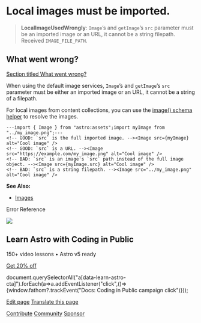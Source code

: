 Local images must be imported.
==============================

> **LocalImageUsedWrongly**: `Image`’s and `getImage`’s `src` parameter must be an imported image or an URL, it cannot be a string filepath. Received `IMAGE_FILE_PATH`.

What went wrong?
----------------

[Section titled What went wrong?](#what-went-wrong)

When using the default image services, `Image`’s and `getImage`’s `src` parameter must be either an imported image or an URL, it cannot be a string of a filepath.

For local images from content collections, you can use the [image() schema helper](/en/guides/images/#images-in-content-collections) to resolve the images.

    ---import { Image } from "astro:assets";import myImage from "../my_image.png";---
    <!-- GOOD: `src` is the full imported image. --><Image src={myImage} alt="Cool image" />
    <!-- GOOD: `src` is a URL. --><Image src="https://example.com/my_image.png" alt="Cool image" />
    <!-- BAD: `src` is an image's `src` path instead of the full image object. --><Image src={myImage.src} alt="Cool image" />
    <!-- BAD: `src` is a string filepath. --><Image src="../my_image.png" alt="Cool image" />

**See Also:**

*   [Images](/en/guides/images/)

Error Reference

![](/_astro/CodingInPublic.DpaYu7Qd_5sx41.webp)

Learn Astro with **Coding in Public**
-------------------------------------

150+ video lessons • Astro v5 ready

[Get 20% off](https://learnastro.dev?code=ASTRO_PROMO)

document.querySelectorAll("a\[data-learn-astro-cta\]").forEach(a=>a.addEventListener("click",()=>{window.fathom?.trackEvent("Docs: Coding in Public campaign click")}));

[Edit page](https://github.com/withastro/astro/blob/main/packages/astro/src/core/errors/errors-data.ts) [Translate this page](https://contribute.docs.astro.build/guides/i18n/)

[Contribute](/en/contribute/) [Community](https://astro.build/chat) [Sponsor](https://opencollective.com/astrodotbuild)